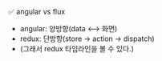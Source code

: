 ✅ angular vs flux
* angular: 양방향(data <--> 화면)
* redux: 단방향(store -> action -> dispatch)
* (그래서 redux 타임라인을 볼 수 있다.)
